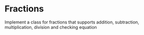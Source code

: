 # Fractions
Implement a class for fractions that supports     addition, subtraction, multiplication, division and checking equation
